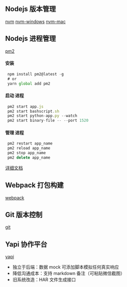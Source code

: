 ## Nodejs 版本管理
[nvm](https://github.com/nvm-sh/nvm)
[nvm-windows](https://github.com/coreybutler/nvm-windows)
[nvm-mac](https://github.com/coreybutler/nvm-windows)

## Nodejs 进程管理
[pm2](https://github.com/Unitech/pm2)

#### 安装
```js
 npm install pm2@latest -g
 # or
 yarn global add pm2
```
#### 启动 进程
```js
 pm2 start app.js
 pm2 start bashscript.sh
 pm2 start python-app.py --watch
 pm2 start binary-file -- --port 1520
```
#### 管理 进程
```js
 pm2 restart app_name
 pm2 reload app_name
 pm2 stop app_name
 pm2 delete app_name
```
[详细文档](https://pm2.keymetrics.io/docs/usage/pm2-doc-single-page/)

## Webpack 打包构建
[webpack](https://www.webpackjs.com/)

## Git 版本控制
[git](https://git-scm.com/)

## Yapi 协作平台
[yapi](https://github.com/YMFE/yapi)
- 独立于后端：数据 mock 可添加脚本模拟任何真实响应
- 降低沟通成本：支持 markdown 备注（可粘贴微信截图）
- 旧系统改造：HAR 文件生成接口

